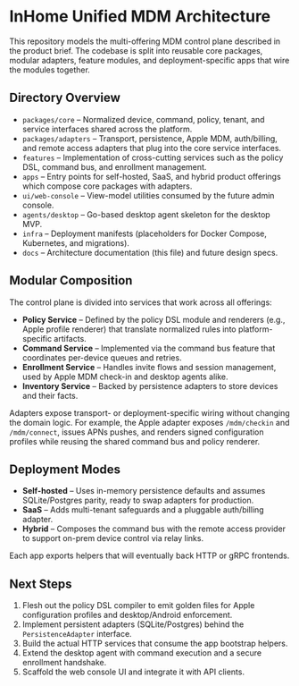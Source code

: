 # InHome Unified MDM Architecture

This repository models the multi-offering MDM control plane described in the product brief. The codebase is split into reusable core packages, modular adapters, feature modules, and deployment-specific apps that wire the modules together.

## Directory Overview

- `packages/core` – Normalized device, command, policy, tenant, and service interfaces shared across the platform.
- `packages/adapters` – Transport, persistence, Apple MDM, auth/billing, and remote access adapters that plug into the core service interfaces.
- `features` – Implementation of cross-cutting services such as the policy DSL, command bus, and enrollment management.
- `apps` – Entry points for self-hosted, SaaS, and hybrid product offerings which compose core packages with adapters.
- `ui/web-console` – View-model utilities consumed by the future admin console.
- `agents/desktop` – Go-based desktop agent skeleton for the desktop MVP.
- `infra` – Deployment manifests (placeholders for Docker Compose, Kubernetes, and migrations).
- `docs` – Architecture documentation (this file) and future design specs.

## Modular Composition

The control plane is divided into services that work across all offerings:

- **Policy Service** – Defined by the policy DSL module and renderers (e.g., Apple profile renderer) that translate normalized rules into platform-specific artifacts.
- **Command Service** – Implemented via the command bus feature that coordinates per-device queues and retries.
- **Enrollment Service** – Handles invite flows and session management, used by Apple MDM check-in and desktop agents alike.
- **Inventory Service** – Backed by persistence adapters to store devices and their facts.

Adapters expose transport- or deployment-specific wiring without changing the domain logic. For example, the Apple adapter exposes `/mdm/checkin` and `/mdm/connect`, issues APNs pushes, and renders signed configuration profiles while reusing the shared command bus and policy renderer.

## Deployment Modes

- **Self-hosted** – Uses in-memory persistence defaults and assumes SQLite/Postgres parity, ready to swap adapters for production.
- **SaaS** – Adds multi-tenant safeguards and a pluggable auth/billing adapter.
- **Hybrid** – Composes the command bus with the remote access provider to support on-prem device control via relay links.

Each app exports helpers that will eventually back HTTP or gRPC frontends.

## Next Steps

1. Flesh out the policy DSL compiler to emit golden files for Apple configuration profiles and desktop/Android enforcement.
2. Implement persistent adapters (SQLite/Postgres) behind the `PersistenceAdapter` interface.
3. Build the actual HTTP services that consume the app bootstrap helpers.
4. Extend the desktop agent with command execution and a secure enrollment handshake.
5. Scaffold the web console UI and integrate it with API clients.
